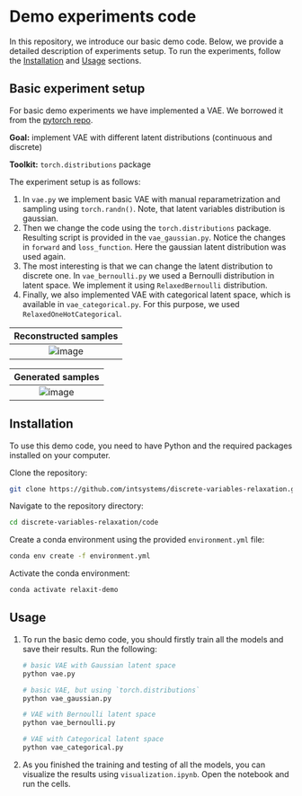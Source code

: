 # Demo experiments code

In this repository, we introduce our basic demo code. 
Below, we provide a detailed description of experiments setup.
To run the experiments, follow the [Installation](#installation) and [Usage](#usage) sections.

## Basic experiment setup

For basic demo experiments we have implemented a VAE. We borrowed it from the [pytorch repo](https://github.com/pytorch/examples/tree/main/vae). 

**Goal:** implement VAE with different latent distributions (continuous and discrete)

**Toolkit:** `torch.distributions` package

The experiment setup is as follows:
1. In `vae.py` we implement basic VAE with manual reparametrization and sampling using `torch.randn()`. Note, that latent variables distribution is gaussian.
2. Then we change the code using the `torch.distributions` package. Resulting script is provided in the `vae_gaussian.py`. Notice the changes in `forward` and `loss_function`. Here the gaussian latent distribution was used again.
3. The most interesting is that we can change the latent distribution to discrete one. In `vae_bernoulli.py` we used a Bernoulli distribution in latent space. We implement it using `RelaxedBernoulli` distribution.
4. Finally, we also implemented VAE with categorical latent space, which is available in `vae_categorical.py`. For this purpose, we used `RelaxedOneHotCategorical`.

| Reconstructed samples |
| :-: |
| ![image](https://github.com/user-attachments/assets/e1364294-4dd8-43c3-bf0a-07f41f762dfa) |

| Generated samples |
| :-: |
| ![image](https://github.com/user-attachments/assets/e744221f-93ca-40db-8978-1149f2e74f8b) |

## Installation <a name="installation"></a>

To use this demo code, you need to have Python and the required packages installed on your computer.

Clone the repository:
```bash
git clone https://github.com/intsystems/discrete-variables-relaxation.git
```

Navigate to the repository directory:
```bash
cd discrete-variables-relaxation/code
```

Create a conda environment using the provided `environment.yml` file:
```bash
conda env create -f environment.yml
```

Activate the conda environment:
```bash
conda activate relaxit-demo
```

## Usage <a name="usage"></a>

1. To run the basic demo code, you should firstly train all the models and save their results. Run the following:
    ```bash
    # basic VAE with Gaussian latent space
    python vae.py
    
    # basic VAE, but using `torch.distributions`
    python vae_gaussian.py
    
    # VAE with Bernoulli latent space
    python vae_bernoulli.py
    
    # VAE with Categorical latent space
    python vae_categorical.py
    ```
2. As you finished the training and testing of all the models, you can visualize the results using `visualization.ipynb`. Open the notebook and run the cells.
